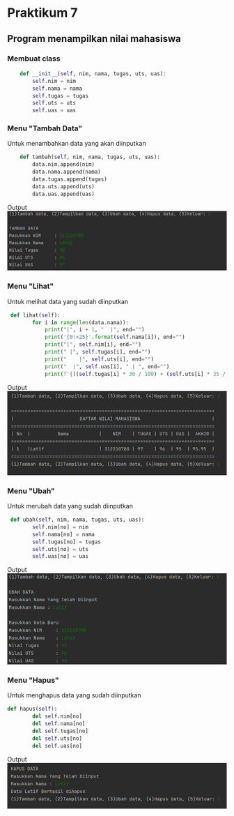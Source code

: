 # Praktikum 7
## Program menampilkan nilai mahasiswa


### Membuat class

``` python
    def __init__(self, nim, nama, tugas, uts, uas):
        self.nim = nim
        self.nama = nama
        self.tugas = tugas
        self.uts = uts
        self.uas = uas
```

### Menu "Tambah Data"
Untuk menambahkan data yang akan diinputkan

``` python
    def tambah(self, nim, nama, tugas, uts, uas):
        data.nim.append(nim)
        data.nama.append(nama)
        data.tugas.append(tugas)
        data.uts.append(uts)
        data.uas.append(uas)
```
Output
![tambah](gambar/tambah.png)

### Menu "Lihat"
Untuk melihat data yang sudah diinputkan

``` python
 def lihat(self):
        for i in range(len(data.nama)):
            print("|", i + 1, "  |", end="")
            print('{0:<25}'.format(self.nama[i]), end="")
            print("|", self.nim[i], end="")
            print(" |", self.tugas[i], end="")
            print("    |", self.uts[i], end="")
            print("  |", self.uas[i], " | ", end="")
            print(f'{((self.tugas[i] * 30 / 100) + (self.uts[i] * 35 / 100) + (self.uas[i] * 35 / 100)) :.2f}', " |")
```

Output
![lihat](gambar/lihat.png)

### Menu "Ubah"
Untuk merubah data yang sudah diinputkan

``` python
 def ubah(self, nim, nama, tugas, uts, uas):
        self.nim[no] = nim
        self.nama[no] = nama
        self.tugas[no] = tugas
        self.uts[no] = uts
        self.uas[no] = uas
```

Output
![ubah](gambar/ubah.png)

### Menu "Hapus"
Untuk menghapus data yang sudah diinputkan

``` python
def hapus(self):
        del self.nim[no]
        del self.nama[no]
        del self.tugas[no]
        del self.uts[no]
        del self.uas[no]
```
Output
![hapus](gambar/hapus.png)

